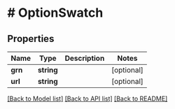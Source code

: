 # # OptionSwatch


## Properties 


Name | Type | Description | Notes
------------ | ------------- | ------------- | -------------
**grn**| **string** |   | [optional]
**url**| **string** |   | [optional]


[[Back to Model list]](../../README.md#models) [[Back to API list]](../../README.md#endpoints) [[Back to README]](../../README.md)

